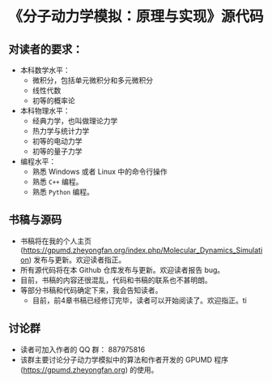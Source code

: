 # 《分子动力学模拟：原理与实现》源代码

## 对读者的要求：
* 本科数学水平：
    * 微积分，包括单元微积分和多元微积分
    * 线性代数
    * 初等的概率论
* 本科物理水平：
    * 经典力学，也叫做理论力学
    * 热力学与统计力学
    * 初等的电动力学
    * 初等的量子力学
* 编程水平：
    * 熟悉 Windows 或者 Linux 中的命令行操作
    * 熟悉 `C++` 编程。
    * 熟悉 `Python` 编程。
 
##  书稿与源码
* 书稿将在我的个人主页 (https://gpumd.zheyongfan.org/index.php/Molecular_Dynamics_Simulation) 发布与更新。欢迎读者指正。
* 所有源代码将在本 Github 仓库发布与更新。欢迎读者报告 bug。
* 目前，书稿的内容还很混乱，代码和书稿的联系也不甚明朗。
* 等部分书稿和代码确定下来，我会告知读者。
    * 目前，前4章书稿已经修订完毕，读者可以开始阅读了。欢迎指正。ti

## 讨论群
* 读者可加入作者的 QQ 群： 887975816
* 该群主要讨论分子动力学模拟中的算法和作者开发的 GPUMD 程序 (https://gpumd.zheyongfan.org) 的使用。

